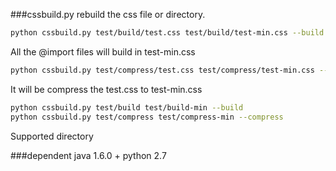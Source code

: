 ###cssbuild.py
rebuild the css file or directory.
  
```bash
python cssbuild.py test/build/test.css test/build/test-min.css --build
``` 
All the @import files will build in test-min.css
  
```bash
python cssbuild.py test/compress/test.css test/compress/test-min.css --compress
```
It will be compress the test.css to test-min.css

```bash
python cssbuild.py test/build test/build-min --build
python cssbuild.py test/compress test/compress-min --compress
```

Supported directory

###dependent
    java 1.6.0 +
    python 2.7
